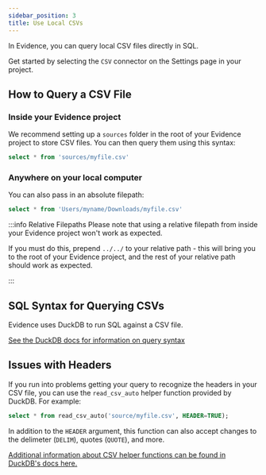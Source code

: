 ```yaml
---
sidebar_position: 3
title: Use Local CSVs
---
```


In Evidence, you can query local CSV files directly in SQL.

Get started by selecting the `CSV` connector on the Settings page in your project.

## How to Query a CSV File

### Inside your Evidence project
We recommend setting up a `sources` folder in the root of your Evidence project to store CSV files. You can then query them using this syntax:

```sql
select * from 'sources/myfile.csv'
```

### Anywhere on your local computer
You can also pass in an absolute filepath:
```sql
select * from 'Users/myname/Downloads/myfile.csv'
```

:::info Relative Filepaths
Please note that using a relative filepath from inside your Evidence project won't work as expected.

If you must do this, prepend `../../` to your relative path - this will bring you to the root of your Evidence project, and the rest of your relative path should work as expected.

:::

## SQL Syntax for Querying CSVs
Evidence uses DuckDB to run SQL against a CSV file. 

[See the DuckDB docs for information on query syntax](https://duckdb.org/docs/sql/query_syntax/select)

## Issues with Headers
If you run into problems getting your query to recognize the headers in your CSV file, you can use the `read_csv_auto` helper function provided by DuckDB. For example:
```sql
select * from read_csv_auto('source/myfile.csv', HEADER=TRUE);
```

In addition to the `HEADER` argument, this function can also accept changes to the delimeter (`DELIM`), quotes (`QUOTE`), and more. 

[Additional information about CSV helper functions can be found in DuckDB's docs here.](https://duckdb.org/docs/data/csv)
